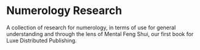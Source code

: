 # Numerology Research

A collection of research for numerology, in terms of use for general understanding and through the lens of Mental Feng Shui, our first book for Luxe Distributed Publishing.

